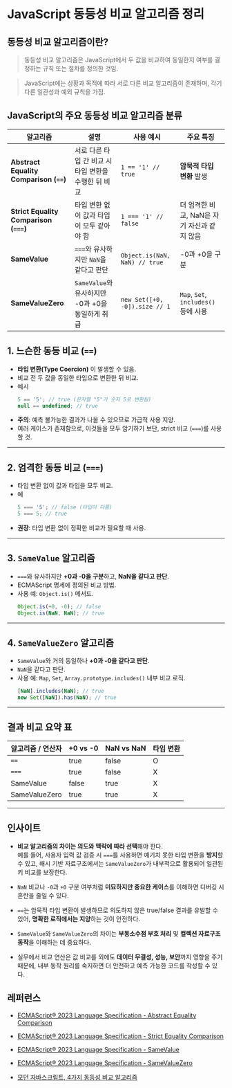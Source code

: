 # JavaScript 동등성 비교 알고리즘 정리

## 동등성 비교 알고리즘이란?

> 동등성 비교 알고리즘은 JavaScript에서 두 값을 비교하여 동일한지 여부를 결정하는 규칙 또는 절차를 정의한 것임.

> JavaScript에는 상황과 목적에 따라 서로 다른 비교 알고리즘이 존재하며, 각기 다른 일관성과 예외 규칙을 가짐.

## JavaScript의 주요 동등성 비교 알고리즘 분류

| 알고리즘                                | 설명                                                 | 사용 예시                     | 주요 특징                                   |
| --------------------------------------- | ---------------------------------------------------- | ----------------------------- | ------------------------------------------- |
| **Abstract Equality Comparison (`==`)** | 서로 다른 타입 간 비교 시 타입 변환을 수행한 뒤 비교 | `1 == '1' // true`            | **암묵적 타입 변환** 발생                   |
| **Strict Equality Comparison (`===`)**  | 타입 변환 없이 값과 타입이 모두 같아야 함            | `1 === '1' // false`          | 더 엄격한 비교, NaN은 자기 자신과 같지 않음 |
| **SameValue**                           | `===`와 유사하지만 `NaN`을 같다고 판단               | `Object.is(NaN, NaN) // true` | -0과 +0을 구분                              |
| **SameValueZero**                       | `SameValue`와 유사하지만 -0과 +0을 동일하게 취급     | `new Set([+0, -0]).size // 1` | `Map`, `Set`, `includes()` 등에 사용        |

## 1. 느슨한 동등 비교 (`==`)

- **타입 변환(Type Coercion)** 이 발생할 수 있음.
- 비교 전 두 값을 동일한 타입으로 변환한 뒤 비교.
- 예시
  ```js
  5 == '5'; // true (문자열 "5"가 숫자 5로 변환됨)
  null == undefined; // true
  ```
- **주의**: 예측 불가능한 결과가 나올 수 있으므로 가급적 사용 지양.
- 여러 케이스가 존재함으로, 이것들을 모두 암기하기 보단, strict 비교 (`===`)를 사용할 것.

---

## 2. 엄격한 동등 비교 (`===`)

- 타입 변환 없이 값과 타입을 모두 비교.
- 예
  ```js
  5 === '5'; // false (타입이 다름)
  5 === 5; // true
  ```
- **권장**: 타입 변환 없이 정확한 비교가 필요할 때 사용.

---

## 3. `SameValue` 알고리즘

- `===`와 유사하지만 **+0과 -0을 구분**하고, **NaN을 같다고 판단**.
- ECMAScript 명세에 정의된 비교 방법.
- 사용 예: `Object.is()` 메서드.
  ```js
  Object.is(+0, -0); // false
  Object.is(NaN, NaN); // true
  ```

---

## 4. `SameValueZero` 알고리즘

- `SameValue`와 거의 동일하나 **+0과 -0을 같다고 판단**.
- `NaN`을 같다고 판단.
- 사용 예: `Map`, `Set`, `Array.prototype.includes()` 내부 비교 로직.
  ```js
  [NaN].includes(NaN); // true
  new Set([NaN]).has(NaN); // true
  ```

---

## 결과 비교 요약 표

| 알고리즘 / 연산자 | +0 vs -0 | NaN vs NaN | 타입 변환 |
| ----------------- | -------- | ---------- | --------- |
| `==`              | true     | false      | O         |
| `===`             | true     | false      | X         |
| SameValue         | false    | true       | X         |
| SameValueZero     | true     | true       | X         |

---

## 인사이트

- **비교 알고리즘의 차이는 의도와 맥락에 따라 선택**해야 한다.  
  예를 들어, 사용자 입력 값 검증 시 `===`를 사용하면 예기치 못한 타입 변환을 **방지**할 수 있고, 해시 기반 자료구조에서는 `SameValueZero`가 내부적으로 활용되어 일관된 키 비교를 보장한다.

- `NaN` 비교나 `-0`과 `+0` 구분 여부처럼 **미묘하지만 중요한 케이스**를 이해하면 디버깅 시 혼란을 줄일 수 있다.

- `==`는 암묵적 타입 변환이 발생하므로 의도하지 않은 true/false 결과를 유발할 수 있어, **명확한 로직에서는 지양**하는 것이 안전하다.

- `SameValue`와 `SameValueZero`의 차이는 **부동소수점 부호 처리** 및 **컬렉션 자료구조 동작**을 이해하는 데 중요하다.

- 실무에서 비교 연산은 값 비교를 외에도 **데이터 무결성, 성능, 보안**까지 영향을 주기 때문에, 내부 동작 원리를 숙지하면 더 안전하고 예측 가능한 코드를 작성할 수 있다.

## 레퍼런스

- [ECMAScript® 2023 Language Specification - Abstract Equality Comparison](https://tc39.es/ecma262/#sec-abstract-equality-comparison)

- [ECMAScript® 2023 Language Specification - Strict Equality Comparison](https://tc39.es/ecma262/#sec-strict-equality-comparison)

- [ECMAScript® 2023 Language Specification - SameValue](https://tc39.es/ecma262/#sec-samevalue)

- [ECMAScript® 2023 Language Specification - SameValueZero](https://tc39.es/ecma262/#sec-samevaluezero)

- [모던 자바스크립트, 4가지 동등성 비교 알고리즘](https://jake-seo-dev.tistory.com/439)
